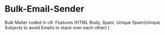 # Bulk-Email-Sender
Bulk Mailer coded in c#. Features (HTML Body, Spam, Unique Spam(Unique Subjects to avoid Emails to stack over each other) )
